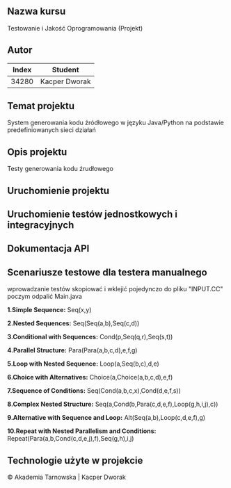 ## Nazwa kursu
 Testowanie i Jakość Oprogramowania (Projekt)  
## Autor
| Index | Student       |
|-------|---------------|
| 34280 | Kacper Dworak |
## Temat projektu
System generowania kodu źródłowego w języku Java/Python na podstawie predefiniowanych sieci działań
## Opis projektu
Testy generowania kodu źrudłowego
## Uruchomienie projektu
## Uruchomienie testów jednostkowych i integracyjnych
## Dokumentacja API
## Scenariusze testowe dla testera manualnego
wprowadzanie testów skopiować i wklejić pojedynczo do pliku "INPUT.CC"
poczym odpalić Main.java

**1.Simple Sequence:**
Seq(x,y)

**2.Nested Sequences:**
Seq(Seq(a,b),Seq(c,d))

**3.Conditional with Sequences:**
Cond(p,Seq(q,r),Seq(s,t))

**4.Parallel Structure:**
Para(Para(a,b,c,d),e,f,g)

**5.Loop with Nested Sequence:**
Loop(a,Seq(b,c),d,e)

**6.Choice with Alternatives:**
Choice(a,Choice(a,b,c,d),e,f)

**7.Sequence of Conditions:**
Seq(Cond(a,b,c,x),Cond(d,e,f,s))

**8.Complex Nested Structure:**
Seq(a,Cond(b,Para(c,d,e,f),Loop(g,h,i,j),c))

**9.Alternative with Sequence and Loop:**
Alt(Seq(a,b),Loop(c,d,e,f),g)

**10.Repeat with Nested Parallelism and Conditions:**
Repeat(Para(a,b,Cond(c,d,e,j),f),Seq(g,h),i,j)
## Technologie użyte w projekcie

&copy; Akademia Tarnowska | Kacper Dworak

